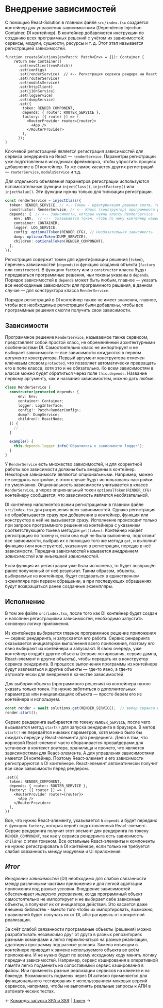 # Внедрение зависимостей

С помощью React-Solution в главном файле `src/index.tsx` создаётся контейнер для управления зависимостями (Dependency Injection Container, DI контейнер). В контейнер добавляются инструкции по созданию всех программных решений с учётом их зависимостей: сервисы, модули, сущности, ресурсы и т. д. Этот этап называется регистрацией зависимостей.

```tsx
function createSolutions(envPatch: Patch<Env> = {}): Container {
    return new Container()  
      .set(envClient(envPatch))  
      .set(configs)  
      .set(renderService)  // <-- Регистрация сервиса рендера на React
      .set(routerService)  
      .set(modalsService)  
      .set(httpClient)  
      .set(i18nService)  
      .set(logService)  
      .set(dumpService)  
      .set({  
        token: RENDER_COMPONENT,  
        depends: { router: ROUTER_SERVICE },  
        factory: ({ router }) => (  
          <RouterProvider router={router}>  
            <App />      
          </RouterProvider>    
        ),  
      });
}
```

Ключевой регистрацией является регистрация зависимостей для сервиса рендеринга на React — `renderService`. Параметры регистрации уже подготовлены в исходниках фреймворка, чтобы упростить процесс добавление в DI контейнер. То же самое касается других регистраций — `routerService`, `modalsService` и т.д. 

Для отдельного объявления параметров регистрации используются вспомогательные функции `injectClass()`, `injectFactory()` или `injectValue()`. Эти функции нужны только для типизации регистрации.

```ts
const renderService = injectClass({  
  token: RENDER_SERVICE, // <-- Токен - идентфиикация решения соотв. типа (класса)
  constructor: RenderService, // <-- Класс (конструктор) программного решения
  depends: {  // <-- Зависимости, которые нужны классу RenderService
    env: ENV,  // <--  Указывается токен, чтобы по нему контейнер нашел программное решение
    container: CONTAINER,  
    logger: LOG_SERVICE,  
    config: optionalToken(RENDER_CFG), // Необязательная зависимость
    dump: optionalToken(DUMP_SERVICE),    
    children: optionalToken(RENDER_COMPONENT),  
  },  
});
```

Регистрация содержит токен для идентификации решения (`token`), перечень зависимостей (`depends`) и функцию создания объекта (`factory` или `constructor`). В функцию `factory` или в `constructor` класса будут передаваться программные решения, чьи токены указаны в `depends`. Порядок зависимостей в `depends` может быть любым, главное — указать все необходимые зависимости для программного решения, в данном случае — для конструктора класса `RenderService`. 

Порядок регистраций в DI контейнер также не имеет значения, главное, чтобы все необходимые регистрации были добавлены, чтобы все программные решения смогли получить свои зависимости.
## Зависимости

Программное решение `RenderService`, называемое также сервисом, представляет собой простой класс, не обременённый архитектурными особенностями DI. Самостоятельно класс не импортирует и не выбирает зависимости — все зависимости ожидаются в первом аргументе конструктора. Первый аргумент конструктора отмечен ключевым словом `protected`, что позволяет автоматически превращать его в поле класса, хотя это и не обязательно. Ко всем зависимостям в классе можно будет обратиться через поле `this.depends`. Название первому аргументу, как и названия зависимостям, можно дать любые.

```ts
class RenderService {  
  constructor(protected depends: {
      env: Env;  
      container: Container;  
      logger: LogInterface;
      config?: Patch<RenderConfig>;
      dump?: DumpService;          
      children?: ReactNode;
  }) {
    //...
  }

  example() {
    this.depends.logger.info('Обратились к зависимости logger');
  }
}
```

У `RenderService` есть множество зависимостей, и для корректной работы все зависимости должны быть внедрены в контейнер. Некоторые зависимости являются опциональными. Например, можно не внедрять настройки, в этом случае будут использованы настройки по умолчанию. Опциональность зависимости учитывается в классе `RenderService`, а через опциональный токен `optionalToken(RENDER_CFG)` контейнеру сообщается, что зависимость является необязательной.

DI контейнер наполняется всеми регистрациями в главном файле `src/index.tsx` для разрешения всех зависимостей. Однако регистрация не обрабатывается сразу при добавлении в контейнер, функция или конструктор в ней не вызывается сразу. Исполнение происходит только при запросе программного решения из контейнера с указанием соответствующего токена методом `get(token)`. Контейнер найдёт регистрацию по токену и, если она ещё не была выполнена, подготовит все зависимости, выбрав их с помощью того же метода `get`, и выполнит функцию (или конструктор), указанную в регистрации, передав в неё зависимости. Передача зависимостей называется *внедрением зависимостей* или *инъекцией зависимостей*. 

Если функция из регистрации уже была исполнена, то будет возвращён ранее полученный от неё результат. Таким образом, объекты, выбираемые из контейнера, будут создаваться в единственном экземпляре при первом обращении, а при последующих обращениях будут возвращаться ранее созданные экземпляры.

## Исполнение

В том же файле `src/index.tsx`, после того как DI контейнер будет создан и наполнен регистрациями зависимостей, необходимо запустить основную логику приложения.

Из контейнера выбирается главное программное решение приложения — сервис рендеринга, и запускается его работа. Сервис рендеринга оказывается инициатором выполнения всего приложения, поэтому его явно выбирают из контейнера и запускают. В свою очередь, уже контейнер создаёт другие объекты (сервис логирования, сервис дампа, React-элемент и другие объекты), чтобы передать их в конструктор сервиса рендеринга. В процессе выполнения программы из контейнера будут извлекаться и другие объекты — где-то явно, а где-то автоматически для внедрения в качестве зависимостей.

Для выборки объекта (программного решения) из контейнера нужно указать только токен. Не нужно заботиться о дополнительных параметрах или инициализациях объекта — просто берём его из контейнера и используем.

```ts 
const render = await solutions.get(RENDER_SERVICE);  // выбор сервиса из контейрера solutions
render.start();
```

Сервис рендеринга выбирается по токену `RENDER_SERVICE`, после чего вызывается метод `start()` для запуска рендеринга в браузере. В метод `start()` не передаётся никаких параметров, хотя можно было бы ожидать передачу React-элемента для рендеринга. Дело в том, что корневой React-элемент часто оборачивается провайдерами для установки в контекст роутера, хранилища и прочего, что является зависимостями для React-элемента. А для управления зависимостями имеется DI контейнер. Поэтому React-элемент и его зависимости регистрируются в DI контейнере. React-элемент автоматически получит все свои зависимости перед рендером.

```tsx
.set({  
  token: RENDER_COMPONENT,  
  depends: { router: ROUTER_SERVICE },  
  factory: ({ router }) => (  
    <RouterProvider router={router}>  
      <App />    
    </RouterProvider>
  ),  
})
```

Все, что нужно React-элементу, указывается в `depends` и будет передано в функцию `factory`, которая вернёт подготовленный React-элемент. Сервис рендеринга получит этот элемент для рендеринга по токену `RENDER_COMPONENT`, так как у сервиса рендеринга есть зависимость `children` с этим токеном. Все остальные React-элементы и компоненты не нужно регистрировать в DI контейнере, если только не требуется слабая связанность между модулями и UI приложения.

## _Итог_

*Внедрение зависимостей* (DI) необходимо для слабой связанности между различными частями приложения и для легкой адаптации приложения под разные условия. Внедрение зависимостей обеспечивает *инверсию управления*, когда программный объект самостоятельно не импортирует и не выбирает себе зависимые объекты, а получает их от инициатора действия. Это касается даже внешних библиотек - вместо того чтобы их импортировать, возможно, правильней будет получать их от DI, абстрагируясь от конкретной реализации.

За счёт слабой связанности программные объекты (решения) можно разрабатывать независимо друг от друга в разных репозиториях разными командами и легко переключаться на разные реализации, адаптируя программу под разные условия. Замена инъекции в контейнере приводит к замене используемого объекта во всём приложении. И не нужно будет по всему исходному коду менять логику передачи зависимостей. Например, сервис кэширования в оперативной памяти легко подменить на сопоставимый сервис кэширования в файлы. Или применять разные реализации сервисов на клиенте и на бэкенде. Возможность подмены через DI активно применяется для функционального тестирования с использованием моковых версий сервисов, например, чтобы не выполнять реальные запросы к АПИ в автоматических тестах. 

← [Команды запуска SPA и SSR](npm_commands_for_start_spa_ssr.md) | [Токен](dependency_management/token.md) →
